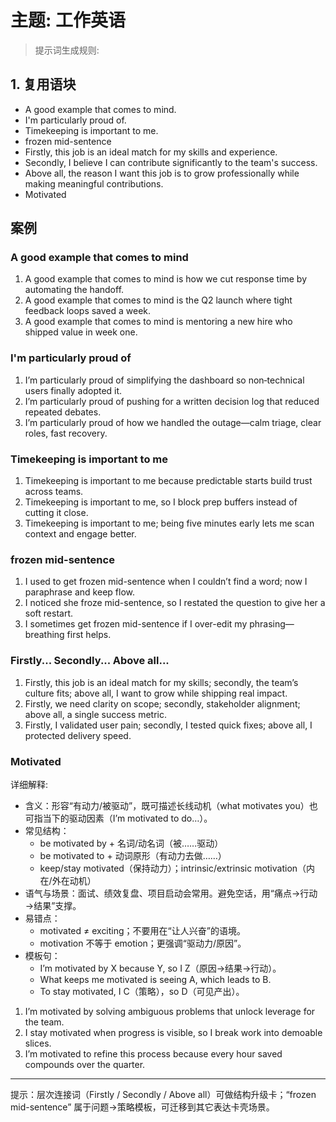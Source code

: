 # 主题: 工作英语
> 提示词生成规则: 
## 1. 复用语块
- A good example that comes to mind. 
- I'm particularly proud of.
- Timekeeping is important to me.
- frozen mid-sentence
- Firstly, this job is an ideal match for my skills and experience.
- Secondly, I believe I can contribute significantly to the team's success.
- Above all, the reason I want this job is to grow professionally while making meaningful contributions.
- Motivated

## 案例
### A good example that comes to mind
1. A good example that comes to mind is how we cut response time by automating the handoff.
2. A good example that comes to mind is the Q2 launch where tight feedback loops saved a week.
3. A good example that comes to mind is mentoring a new hire who shipped value in week one.

### I'm particularly proud of
1. I’m particularly proud of simplifying the dashboard so non‑technical users finally adopted it.
2. I’m particularly proud of pushing for a written decision log that reduced repeated debates.
3. I’m particularly proud of how we handled the outage—calm triage, clear roles, fast recovery.

### Timekeeping is important to me
1. Timekeeping is important to me because predictable starts build trust across teams.
2. Timekeeping is important to me, so I block prep buffers instead of cutting it close.
3. Timekeeping is important to me; being five minutes early lets me scan context and engage better.

### frozen mid-sentence
1. I used to get frozen mid-sentence when I couldn’t find a word; now I paraphrase and keep flow.
2. I noticed she froze mid-sentence, so I restated the question to give her a soft restart.
3. I sometimes get frozen mid-sentence if I over-edit my phrasing—breathing first helps.

### Firstly... Secondly... Above all...
1. Firstly, this job is an ideal match for my skills; secondly, the team’s culture fits; above all, I want to grow while shipping real impact.
2. Firstly, we need clarity on scope; secondly, stakeholder alignment; above all, a single success metric.
3. Firstly, I validated user pain; secondly, I tested quick fixes; above all, I protected delivery speed.

### Motivated
详细解释:

- 含义：形容“有动力/被驱动”，既可描述长线动机（what motivates you）也可指当下的驱动因素（I’m motivated to do…）。
- 常见结构：
	- be motivated by + 名词/动名词（被……驱动）
	- be motivated to + 动词原形（有动力去做……）
	- keep/stay motivated（保持动力）；intrinsic/extrinsic motivation（内在/外在动机）
- 语气与场景：面试、绩效复盘、项目启动会常用。避免空话，用“痛点→行动→结果”支撑。
- 易错点：
	- motivated ≠ exciting；不要用在“让人兴奋”的语境。
	- motivation 不等于 emotion；更强调“驱动力/原因”。
- 模板句：
	- I’m motivated by X because Y, so I Z（原因→结果→行动）。
	- What keeps me motivated is seeing A, which leads to B.
	- To stay motivated, I C（策略），so D（可见产出）。

1. I’m motivated by solving ambiguous problems that unlock leverage for the team.
2. I stay motivated when progress is visible, so I break work into demoable slices.
3. I’m motivated to refine this process because every hour saved compounds over the quarter.

---
提示：层次连接词（Firstly / Secondly / Above all）可做结构升级卡；“frozen mid-sentence” 属于问题→策略模板，可迁移到其它表达卡壳场景。
